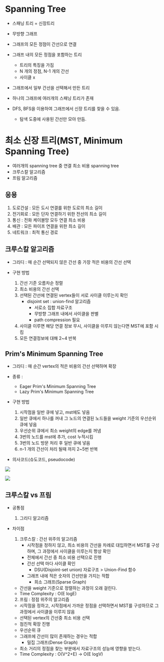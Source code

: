 # Spanning Tree
- 스패닝 트리 = 신장트리
- 무방향 그래프 
- 그래프의 모든 정점이 간선으로 연결
  
- 그래프 내의 모든 정점을 포함하는 트리
    - 트리의 특징을 가짐
    - N 개의 정점, N-1 개의 간선
    - 사이클 x
  

- 그래프에서 일부 간선을 선택해서 만든 트리
- 하나의 그래프에 여러개의 스패닝 트리가 존재


- DFS, BFS을 이용하여 그래프에서 신장 트리를 찾을 수 있음.
  - 탐색 도중에 사용된 간선만 모아 만듬.


# 최소 신장 트리(MST, Minimum Spanning Tree)
- 여러개의 spanning tree 중 연결 최소 비용 spanning tree 
- 크루스칼 알고리즘
- 프림 알고리즘


## 응용
  1. 도로건설 : 모든 도시 연결를 위한 도로의 최소 길이
  2. 전기회로 : 모든 단자 연결하기 위한 전선의 최소 길이
  3. 통신 : 전화 케이블망 모두 연결 최소 비용
  4. 배관 : 모든 파이프 연결을 위한 최소 길이
  5. 네트워크 : 최적 통신 경로


## 크루스칼 알고리즘
- 그리디 : 매 순간 선택되지 않은 간선 중 가장 적은 비용의 간선 선택


- 구현 방법
  1. 간선 기준 오름차순 정렬
  2. 최소 비용의 간선 선택
  3. 선택된 간선에 연결된 vertex들이 서로 사이클 이루는지 확인
      - disjoint set : union-find 알고리즘
        - 서로소 집합 자료구조
        - 무방향 그래프 내에서 사이클을 판별
        - path compression 필요
  4. 사이클 이루면 해당 연결 정보 무시, 사이클을 이루지 않는다면 MST에 포함 시킴
  5. 모든 연결정보에 대해 2~4 반복
  

## Prim's Minimum Spanning Tree

- 그리디 : 매 순간 vertex의 적은 비용의 간선 선택하며 확장
  

- 종류 : 
  - Eager Prim's Minimum Spanning Tree
  - Lazy Prim's Minimum Spanning Tree


- 구현 방법
  1. 시작점을 일반 큐에 넣고, mst에도 넣음
  2. 일반 큐에서 하나를 꺼내 그 노드의 연결된 노드들을 weight 기준의 우선순위 큐에 넣음
  3. 우선순위 큐에서 최소 weight의 edge를 꺼냄
  4. 3번의 노드를 mst에 추가, cost 누적시킴
  5. 3번의 노드 방문 처리 후 일반 큐에 넣음
  6. n-1 개의 간선이 처리 될때 까지 2~5번 반복

  
- 의사코드(슈도코드, pseudocode)

![](https://img1.daumcdn.net/thumb/R1280x0/?scode=mtistory2&fname=http%3A%2F%2Fcfile7.uf.tistory.com%2Fimage%2F99B212455A465A991C216F)


![](https://algotree.org/images/Prims_MST_Java.svg)

## 크루스칼 vs 프림
- 공통점
  1. 그리디 알고리즘

  
- 차이점
  1. 크루스칼 : 간선 위주의 알고리즘
     - 시작점을 정하지 않고, 최소 비용의 간선을 차례로 대입하면서 MST를 구성하며, 그 과정에서 사이클을 이루는지 항상 확인 
     - 전체에서 간선 중 최소 비용 선택으로 진행
     - 간선 선택 마다 사이클 확인
       - DSU(Disjoint-set union) 자료구조 > Union-Find 함수 
     - 그래프 내에 적은 숫자의 간선만을 가지는 적합
       - 희소 그래프(Sparse Graph)
    - 간선을 weight 기준으로 정렬하는 과정이 오래 걸린다.
    - Time Complexity : O(E logE)
  
  2. 프림 : 정점 위주의 알고리즘
    - 시작점을 정하고, 시작점에서 가까운 정점을 선택하면서 MST를 구성하므로 그 과정에서 사이클을 이루지 않음
    - 선택된 vertex의 간선중 최소 비용 선택
    - 점진적 확장 진행
    - 우선순위 큐
    - 그래프에 간선이 많이 존재하는 경우는 적합
      - 밀집 그래프(Dense Graph)
    - 최소 거리의 정점을 찾는 부분에서 자료구조의 성능에 영향을 받는다.
    - Time Complexity : O(V^2+E) → O(E logV)

